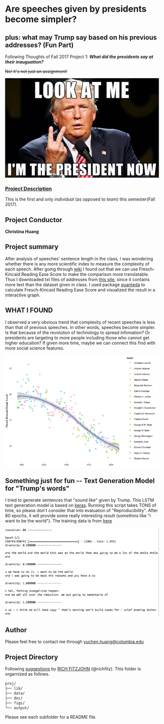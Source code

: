 # Are speeches given by presidents become simpler? 
## plus: what may Trump say based on his previous addresses? (Fun Part)

Following Thoughts of Fall 2017 Project 1: **_What did the presidents say at their inauguation?_** 

~~No! it's not just an assignment!~~

![image](figs/imTrump.png)

### [Project Description](doc/)
This is the first and only *individual* (as opposed to *team*) this semester(Fall 2017). 


## Project Conductor

**Christina Huang**

## Project summary

After analysis of speeches' sentence length in the class, I was wondering whether there is any more scientific index to measure the complexity of each speech. After going through [wiki](https://en.wikipedia.org/wiki/Flesch–Kincaid_readability_tests) I found out that we can use Fresch-Kincaid Reading Ease Score to make the comparison more translatable. Thus I downloaded txt files of addresses from [this site](http://stateoftheunion.onetwothree.net/texts/index.html), since it contains more text than the dataset given in class. I used package [quanteda](https://cran.r-project.org/web/packages/quanteda/vignettes/quickstart.html) to calculate Fresch-Kincaid Reading Ease Score and visualized the result in a interactive graph.

## WHAT I FOUND

I observed a very obvious trend that complexity of recent speeches is less than that of previous speeches. In other words, speeches become simpler. Is that because of the revolution of technology to spread infomation? Or presidents are targeting to more people including those who cannot get higher education? If given more time, maybe we can connect this find with more social science features.

![image](figs/newplot.png)

## Something just for fun -- Text Generation Model for "Trump's words"

I tried to generate sentences that "sound like" given by Trump. This LSTM text generation model is based on [keras](https://keras.rstudio.com/index.html). Running this script takes TONS of time, so please don't consider that into evaluation of "Reproducibility". After 80 epochs, it will provide some really interesting result (somethins like "i want to be the world"). The training data is from [here](https://github.com/ryanmcdermott/trump-speeches/blob/master/speeches.txt) 

![Intersting Result](figs/interesting_result.png)

## Author

Please feel free to contact me through yuchen.huang@columbia.edu

## Project Directory
Following [suggestions](http://nicercode.github.io/blog/2013-04-05-projects/) by [RICH FITZJOHN](http://nicercode.github.io/about/#Team) (@richfitz). This folder is orgarnized as follows.

```
proj/
├── lib/
├── data/
├── doc/
├── figs/
└── output/
```

Please see each subfolder for a README file.

